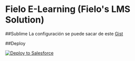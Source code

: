 # Fielo E-Learning (Fielo's LMS Solution)

##Sublime
La configuración se puede sacar de este [Gist](https://gist.github.com/hugogmg/0067de2f66a8d441af519f2180430b9e)

##Deploy
<br>

<a href="https://githubsfdeploy.herokuapp.com?owner=Fielo-Apps&repo=fieloelr&ref=master">
  <img alt="Deploy to Salesforce"
       src="https://raw.githubusercontent.com/afawcett/githubsfdeploy/master/deploy.png">
</a>
